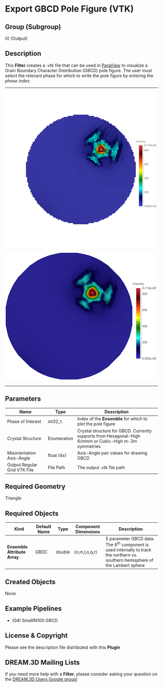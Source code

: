 Export GBCD Pole Figure (VTK) 
============

## Group (Subgroup) ##

IO (Output)

## Description ##

This **Filter** creates a .vtk file that can be used in [ParaView](http://www.paraview.org/) to visualize a Grain Boundary Character Distribution (GBCD) pole figure. The user must select the relevant phase for which to write the pole figure by entering the _phase index_. 

-----

![Regular Grid Visualization of the Small IN100 GBCD results](Images/Small_IN00_GBCD_RegularGrid.png)

![Using ParaView's Threshold filter + Cells to Points + Delaunay2D Filters](Images/Small_IN100_GBCD_Delaunay2D.png)

-----

## Parameters ##

| Name | Type | Description |
|------|------|-------------|
| Phase of Interest | int32_t | Index of the **Ensemble** for which to plot the pole figure |
| Crystal Structure | Enumeration | Crystal structure for GBCD. Currently supports from Hexagonal-High 6/mmm or Cubic-High m-3m symmetries |
| Misorientation Axis-Angle | float (4x) | Axis-Angle pair values for drawing GBCD |
| Output Regular Grid VTK File | File Path | The output .vtk file path |

## Required Geometry ##

Triangle

## Required Objects ##

| Kind | Default Name | Type | Component Dimensions | Description |
|------|--------------|------|----------------------|-------------|
| **Ensemble Attribute Array** | GBDC | double | (n,m,l,o,q,r) | 5 parameter GBCD data. The 6<sup>th</sup> component is used internally to track the northern vs. southern hemisphere of the Lambert sphere |

## Created Objects ##

None

## Example Pipelines ##

+ (04) SmallIN100 GBCD

## License & Copyright ##

Please see the description file distributed with this **Plugin**

## DREAM.3D Mailing Lists ##

If you need more help with a **Filter**, please consider asking your question on the [DREAM.3D Users Google group!](https://groups.google.com/forum/?hl=en#!forum/dream3d-users)


